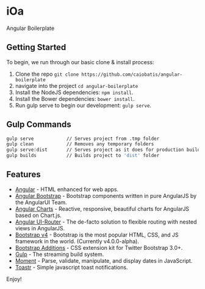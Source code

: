 # iOa

Angular Boilerplate


## Getting Started

To begin, we run through our basic clone & install process:

1. Clone the repo `git clone https://github.com/caiobatis/angular-boilerplate`
2. navigate into the project `cd angular-boilerplate`
3. Install the NodeJS dependencies: `npm install`.
4. Install the Bower dependencies: `bower install`.
5. Run gulp serve to begin our development: `gulp serve`.

## Gulp Commands

```sh
gulp serve            // Serves project from .tmp folder
gulp clean            // Removes any temporary folders
gulp serve:dist       // Serves project as it does for production builds
gulp builds           // Builds project to 'dist' folder
```

## Features
- [Angular](https://angularjs.org/) - HTML enhanced for web apps.
- [Angular Bootstrap](https://angular-ui.github.io/bootstrap/) - Bootstrap components written in pure AngularJS by the AngularUI Team.
- [Angular Charts](http://jtblin.github.io/angular-chart.js/) - Reactive, responsive, beautiful charts for AngularJS based on Chart.js.
- [Angular UI-Router](http://angular-ui.github.io/ui-router/site) - The de-facto solution to flexible routing with nested views in AngularJS.
- [Bootstrap v4](http://v4-alpha.getbootstrap.com/) - Bootstrap is the most popular HTML, CSS, and JS framework in the world. (Currently v4.0.0-alpha).
- [Bootstrap Additions](https://github.com/mgcrea/bootstrap-additions) - CSS extension kit for Twitter Bootstrap 3.0+.
- [Gulp](http://gulpjs.com/) - The streaming build system.
- [Moment](http://momentjs.com/) - Parse, validate, manipulate, and display dates in JavaScript.
- [Toastr](http://codeseven.github.io/toastr/) - Simple javascript toast notifications.

Enjoy!
